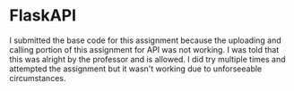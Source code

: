 # FlaskAPI

I submitted the base code for this assignment because the uploading and calling portion of this assignment for API was not working. 
I was told that this was alright by the professor and is allowed.
I did try multiple times and attempted the assignment but it wasn't working due to unforseeable circumstances. 
